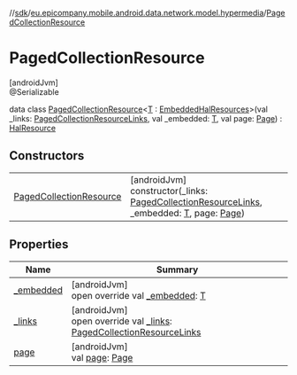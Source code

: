 //[sdk](../../../index.md)/[eu.epicompany.mobile.android.data.network.model.hypermedia](../index.md)/[PagedCollectionResource](index.md)

# PagedCollectionResource

[androidJvm]\
@Serializable

data class [PagedCollectionResource](index.md)&lt;[T](index.md) : [EmbeddedHalResources](../-embedded-hal-resources/index.md)&gt;(val _links: [PagedCollectionResourceLinks](../-paged-collection-resource-links/index.md), val _embedded: [T](index.md), val page: [Page](../-page/index.md)) : [HalResource](../-hal-resource/index.md)

## Constructors

| | |
|---|---|
| [PagedCollectionResource](-paged-collection-resource.md) | [androidJvm]<br>constructor(_links: [PagedCollectionResourceLinks](../-paged-collection-resource-links/index.md), _embedded: [T](index.md), page: [Page](../-page/index.md)) |

## Properties

| Name | Summary |
|---|---|
| [_embedded](_embedded.md) | [androidJvm]<br>open override val [_embedded](_embedded.md): [T](index.md) |
| [_links](_links.md) | [androidJvm]<br>open override val [_links](_links.md): [PagedCollectionResourceLinks](../-paged-collection-resource-links/index.md) |
| [page](page.md) | [androidJvm]<br>val [page](page.md): [Page](../-page/index.md) |
